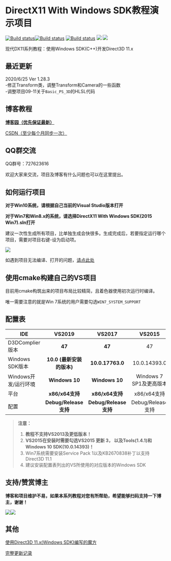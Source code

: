 # DirectX11 With Windows SDK教程演示项目
[![Build status](https://ci.appveyor.com/api/projects/status/fv2f3emvusqsuj49?svg=true)](https://ci.appveyor.com/project/MKXJun/directx11-with-windows-sdk-hk9xb)[![Build status](https://ci.appveyor.com/api/projects/status/9ntk5efu2h7mkbgn?svg=true)](https://ci.appveyor.com/project/MKXJun/directx11-with-windows-sdk) [![Build status](https://ci.appveyor.com/api/projects/status/dpl8y4uea5cv0303?svg=true)](https://ci.appveyor.com/project/MKXJun/directx11-with-windows-sdk-s5k2l) ![](https://img.shields.io/badge/license-MIT-dddd00.svg) [![](https://img.shields.io/badge/Ver-1.28.3-519dd9.svg)](https://github.com/MKXJun/DirectX11-With-Windows-SDK/blob/master/MarkdownFiles/Updates/Updates.md)

现代DX11系列教程：使用Windows SDK(C++)开发Direct3D 11.x

## 最近更新

2020/6/25  Ver 1.28.3</br>
-修正Transform类，调整Transform和Camera的一些函数</br>
-调整项目09-11关于`Basic_PS_3D`的HLSL代码

## 博客教程

**[博客园（优先保证最新）](https://www.cnblogs.com/X-Jun/p/9028764.html)**

[CSDN（至少每个月同步一次）](https://blog.csdn.net/x_jun96/article/details/80293670)

## QQ群交流

QQ群号：727623616

欢迎大家来交流，项目及博客有什么问题也可以在这里提出。

## 如何运行项目

**对于Win10系统，请根据自己当前的Visual Studio版本打开**

**对于Win7和Win8.x的系统，请选择DirectX11 With Windows SDK(2015 Win7).sln打开**

建议一次性生成所有项目，比单独生成会快很多。生成完成后，若要指定运行哪个项目，需要对项目右键-设为启动项。

![](https://github.com/MKXJun/DirectX11-With-Windows-SDK/blob/master/MarkdownFiles/001.png)

如遇到项目无法编译、打开的问题，[请点此处](https://github.com/MKXJun/DirectX11-With-Windows-SDK/blob/master/MarkdownFiles/How-To-Build-Solution/README.md)

## 使用cmake构建自己的VS项目

目前用cmake构筑出来的项目布局比较精简，且着色器使用初次运行时编译。

唯一需要注意的就是Win 7系统的用户需要勾选`WIN7_SYSTEM_SUPPORT`

## 配置表

|IDE            |**VS2019**    |**VS2017**        |VS2015     |
|--------------|:-------------:|:----------------:|:------------:|
|D3DComplier版本|**47**          |**47**           |47         |
|Windows SDK版本|**10.0 (最新安装的版本)**|**10.0.17763.0**  |10.0.14393.0        |
|Windows开发/运行环境 |**Windows 10**|**Windows 10**|Windows 7 SP1及更高版本|
|平台           |**x86/x64支持**      |**x86/x64支持**   |x86/x64支持|
|配置           |**Debug/Release支持**|**Debug/Release支持**|Debug/Release支持|

> **注意：** 
>
> 1. **教程不支持VS2013及更低版本！**
> 2. **VS2015在安装时需要勾选VS2015 更新 3， 以及Tools(1.4.1)和Windows 10 SDK(10.0.14393)！**
> 3. Win7系统需要安装Service Pack 1以及KB2670838补丁以支持Direct3D 11.1
> 4. 建议安装配置表列出的VS所使用的对应版本的Windows SDK

## 支持/赞赏博主
**博客和项目维护不易，如果本系列教程对您有所帮助，希望能够扫码支持一下博主，谢谢！**

![](https://github.com/MKXJun/DirectX11-With-Windows-SDK/blob/master/MarkdownFiles/002.png)![](https://github.com/MKXJun/DirectX11-With-Windows-SDK/blob/master/MarkdownFiles/003.png)

## 其他

[使用Direct3D 11.x(Windows SDK)编写的魔方](https://github.com/MKXJun/Rubik-Cube)

[完整更新记录](https://github.com/MKXJun/DirectX11-With-Windows-SDK/blob/master/MarkdownFiles/Updates/Updates.md)